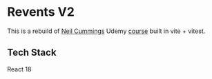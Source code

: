 # Revents V2

This is a rebuild of [Neil Cummings](https://trycatchlearn.com/) Udemy [course](https://www.udemy.com/course/build-an-app-with-react-redux-and-firestore-from-scratch/) built in vite + vitest.

## Tech Stack

React 18
